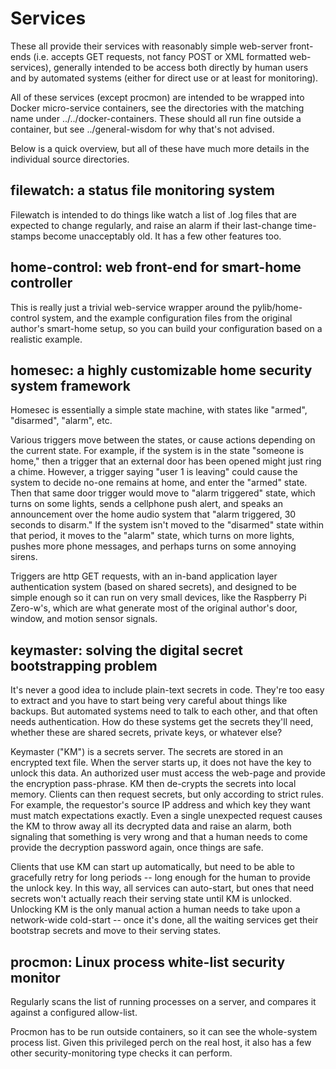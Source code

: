 
# Services

These all provide their services with reasonably simple web-server front-ends
(i.e. accepts GET requests, not fancy POST or XML formatted web-services),
generally intended to be access both directly by human users and by automated
systems (either for direct use or at least for monitoring).

All of these services (except procmon) are intended to be wrapped into Docker
micro-service containers, see the directories with the matching name under
../../docker-containers.  These should all run fine outside a container, but
see ../general-wisdom for why that's not advised.

Below is a quick overview, but all of these have much more details in the
individual source directories.


## filewatch: a status file monitoring system

Filewatch is intended to do things like watch a list of .log files that are
expected to change regularly, and raise an alarm if their last-change
time-stamps become unacceptably old.  It has a few other features too.


## home-control: web front-end for smart-home controller

This is really just a trivial web-service wrapper around the
pylib/home-control system, and the example configuration files from the
original author's smart-home setup, so you can build your configuration based
on a realistic example.


## homesec: a highly customizable home security system framework

Homesec is essentially a simple state machine, with states like "armed",
"disarmed", "alarm", etc.

Various triggers move between the states, or cause actions depending on the
current state.  For example, if the system is in the state "someone is home,"
then a trigger that an external door has been opened might just ring a chime.
However, a trigger saying "user 1 is leaving" could cause the system to decide
no-one remains at home, and enter the "armed" state.  Then that same door
trigger would move to "alarm triggered" state, which turns on some lights,
sends a cellphone push alert, and speaks an announcement over the home audio
system that "alarm triggered, 30 seconds to disarm."  If the system isn't
moved to the "disarmed" state within that period, it moves to the "alarm"
state, which turns on more lights, pushes more phone messages, and perhaps
turns on some annoying sirens.

Triggers are http GET requests, with an in-band application layer
authentication system (based on shared secrets), and designed to be simple
enough so it can run on very small devices, like the Raspberry Pi Zero-w's,
which are what generate most of the original author's door, window, and motion
sensor signals.


## keymaster: solving the digital secret bootstrapping problem

It's never a good idea to include plain-text secrets in code.  They're too
easy to extract and you have to start being very careful about things like
backups.  But automated systems need to talk to each other, and that often
needs authentication.  How do these systems get the secrets they'll need,
whether these are shared secrets, private keys, or whatever else?

Keymaster ("KM") is a secrets server.  The secrets are stored in an encrypted
text file.  When the server starts up, it does not have the key to unlock this
data.  An authorized user must access the web-page and provide the encryption
pass-phrase.  KM then de-crypts the secrets into local memory.  Clients can
then request secrets, but only according to strict rules.  For example, the
requestor's source IP address and which key they want must match expectations
exactly.  Even a single unexpected request causes the KM to throw away all its
decrypted data and raise an alarm, both signaling that something is very wrong
and that a human needs to come provide the decryption password again, once
things are safe.

Clients that use KM can start up automatically, but need to be able to
gracefully retry for long periods -- long enough for the human to provide the
unlock key.  In this way, all services can auto-start, but ones that need
secrets won't actually reach their serving state until KM is unlocked.
Unlocking KM is the only manual action a human needs to take upon a
network-wide cold-start -- once it's done, all the waiting services get their
bootstrap secrets and move to their serving states.


## procmon: Linux process white-list security monitor

Regularly scans the list of running processes on a server, and compares it
against a configured allow-list.

Procmon has to be run outside containers, so it can see the whole-system
process list.  Given this privileged perch on the real host, it also has a few
other security-monitoring type checks it can perform.
